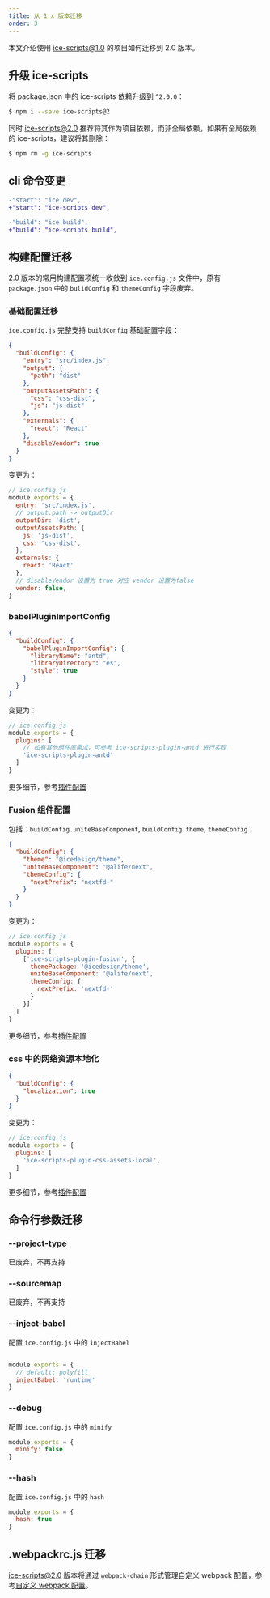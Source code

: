 ```yaml
---
title: 从 1.x 版本迁移
order: 3
---
```


本文介绍使用 ice-scripts@1.0 的项目如何迁移到 2.0 版本。

## 升级 ice-scripts

将 package.json 中的 ice-scripts 依赖升级到 `^2.0.0`：

```bash
$ npm i --save ice-scripts@2
```

同时 ice-scripts@2.0 推荐将其作为项目依赖，而非全局依赖，如果有全局依赖的 ice-scripts，建议将其删除：

```bash
$ npm rm -g ice-scripts
```

## cli 命令变更

```diff
-"start": "ice dev",
+"start": "ice-scripts dev",

-"build": "ice build",
+"build": "ice-scripts build",
```

## 构建配置迁移

2.0 版本的常用构建配置项统一收敛到 `ice.config.js` 文件中，原有 `package.json` 中的 `bulidConfig` 和 `themeConfig` 字段废弃。

### 基础配置迁移

`ice.config.js` 完整支持 `buildConfig` 基础配置字段：

```json
{
  "buildConfig": {
    "entry": "src/index.js",
    "output": {
      "path": "dist"
    },
    "outputAssetsPath": {
      "css": "css-dist",
      "js": "js-dist"
    },
    "externals": {
      "react": "React"
    },
    "disableVendor": true
  }
}

```

变更为：

```js
// ice.config.js
module.exports = {
  entry: 'src/index.js',
  // output.path -> outputDir
  outputDir: 'dist',
  outputAssetsPath: {
    js: 'js-dist',
    css: 'css-dist',
  },
  externals: {
    react: 'React'
  },
  // disableVendor 设置为 true 对应 vendor 设置为false
  vendor: false,
}
```

### babelPluginImportConfig

```json
{
  "buildConfig": {
    "babelPluginImportConfig": {
      "libraryName": "antd",
      "libraryDirectory": "es",
      "style": true
    }
  }
}
```

变更为：

```js
// ice.config.js
module.exports = {
  plugins: [
    // 如有其他组件库需求，可参考 ice-scripts-plugin-antd 进行实现
    'ice-scripts-plugin-antd'
  ]
}
```

更多细节，参考[插件配置](/docs/cli/basic/plugins)

### Fusion 组件配置

包括：`buildConfig.uniteBaseComponent`, `buildConfig.theme`, `themeConfig`：

```json
{
  "buildConfig": {
    "theme": "@icedesign/theme",
    "uniteBaseComponent": "@alife/next",
    "themeConfig": {
      "nextPrefix": "nextfd-"
    }
  }
}
```

变更为：

```js
// ice.config.js
module.exports = {
  plugins: [
    ['ice-scripts-plugin-fusion', {
      themePackage: '@icedesign/theme',
      uniteBaseComponent: '@alife/next',
      themeConfig: {
        nextPrefix: 'nextfd-'
      }
    }]
  ]
}
```

更多细节，参考[插件配置](/docs/cli/basic/plugins)

### css 中的网络资源本地化

```json
{
  "buildConfig": {
    "localization": true
  }
}
```

变更为：

```js
// ice.config.js
module.exports = {
  plugins: [
    'ice-scripts-plugin-css-assets-local',
  ]
}
```

更多细节，参考[插件配置](/docs/cli/basic/plugins)

## 命令行参数迁移

### --project-type

已废弃，不再支持

### --sourcemap

已废弃，不再支持

### --inject-babel

配置 `ice.config.js` 中的 `injectBabel`

```js

module.exports = {
  // default: polyfill
  injectBabel: 'runtime'
}
```

### --debug

配置 `ice.config.js` 中的 `minify`

```js
module.exports = {
  minify: false
}
```

### --hash

配置 `ice.config.js` 中的 `hash`

```js
module.exports = {
  hash: true
}
```

## .webpackrc.js 迁移

ice-scripts@2.0 版本将通过 `webpack-chain` 形式管理自定义 webpack 配置，参考[自定义 webpack 配置](/docs/cli/basic/custom-webpack)。
